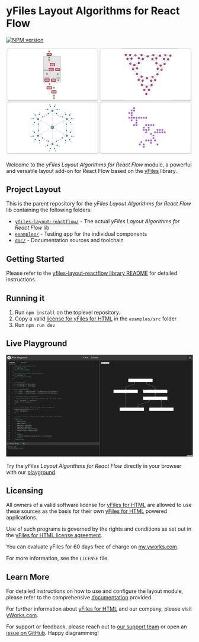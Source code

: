 # yFiles Layout Algorithms for React Flow

[![NPM version](https://img.shields.io/npm/v/@yworks/yfiles-layout-reactflow?style=flat)](https://www.npmjs.org/package/@yworks/yfiles-layout-reactflow)

![Welcome playground](https://raw.githubusercontent.com/yWorks/yfiles-layout-reactflow/main/assets/yfiles-layouts-react-flow-hero-image.png)

Welcome to the *yFiles Layout Algorithms for React Flow* module, a powerful and versatile layout add-on for React Flow based on the [yFiles](https://www.yworks.com/yfiles-overview) library.

## Project Layout

This is the parent repository for the *yFiles Layout Algorithms for React Flow* lib containing the following folders:

* [`yfiles-layout-reactflow/`](yfiles-layout-reactflow) - The actual *yFiles Layout Algorithms for React Flow* lib
* [`examples/`](examples) - Testing app for the individual components
* [`doc/`](doc) - Documentation sources and toolchain

## Getting Started

Please refer to the [yfiles-layout-reactflow library README](yfiles-layout-reactflow/README.md) for detailed instructions.

## Running it

1. Run `npm install` on the toplevel repository.
2. Copy a valid [license for yFiles for HTML](https://www.yworks.com/products/yfiles-for-html) in the `examples/src` folder
3. Run `npm run dev`


## Live Playground

[![Live Playground](https://raw.githubusercontent.com/yWorks/yfiles-layout-reactflow/main/assets/welcome-playground.png)](https://docs.yworks.com/yfiles-layout-reactflow/introduction/welcome)

Try the *yFiles Layout Algorithms for React Flow* directly in your browser with our [playground](https://docs.yworks.com/yfiles-layout-reactflow/introduction/welcome).

## Licensing

All owners of a valid software license for [yFiles for HTML](https://www.yworks.com/products/yfiles-for-html)
are allowed to use these sources as the basis for their own [yFiles for HTML](https://www.yworks.com/products/yfiles-for-html)
powered applications.

Use of such programs is governed by the rights and conditions as set out in the
[yFiles for HTML license agreement](https://www.yworks.com/products/yfiles-for-html/sla).

You can evaluate yFiles for 60 days free of charge on [my.yworks.com](https://my.yworks.com/signup?product=YFILES_HTML_EVAL).

For more information, see the `LICENSE` file.

## Learn More

For detailed instructions on how to use and configure the layout module, please refer to the comprehensive [documentation](https://docs.yworks.com/yfiles-layout-reactflow/introduction/welcome) provided.

For further information about [yFiles for HTML](https://www.yworks.com/yfiles-overview) and our company, please visit [yWorks.com](https://www.yworks.com).

For support or feedback, please reach out to [our support team](https://www.yworks.com/contact) or open an [issue on GitHub](https://github.com/yWorks/yfiles-layout-reactflow/issues). Happy diagramming!
